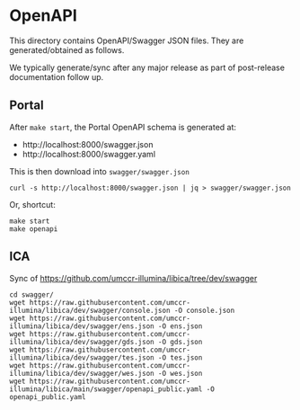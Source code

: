 # OpenAPI

This directory contains OpenAPI/Swagger JSON files. They are generated/obtained as follows.

We typically generate/sync after any major release as part of post-release documentation follow up.

## Portal

After `make start`, the Portal OpenAPI schema is generated at:
- http://localhost:8000/swagger.json
- http://localhost:8000/swagger.yaml

This is then download into `swagger/swagger.json`
```
curl -s http://localhost:8000/swagger.json | jq > swagger/swagger.json
```

Or, shortcut:
```
make start
make openapi
```

## ICA

Sync of https://github.com/umccr-illumina/libica/tree/dev/swagger

```
cd swagger/
wget https://raw.githubusercontent.com/umccr-illumina/libica/dev/swagger/console.json -O console.json
wget https://raw.githubusercontent.com/umccr-illumina/libica/dev/swagger/ens.json -O ens.json
wget https://raw.githubusercontent.com/umccr-illumina/libica/dev/swagger/gds.json -O gds.json
wget https://raw.githubusercontent.com/umccr-illumina/libica/dev/swagger/tes.json -O tes.json
wget https://raw.githubusercontent.com/umccr-illumina/libica/dev/swagger/wes.json -O wes.json
wget https://raw.githubusercontent.com/umccr-illumina/libica/main/swagger/openapi_public.yaml -O openapi_public.yaml
```
